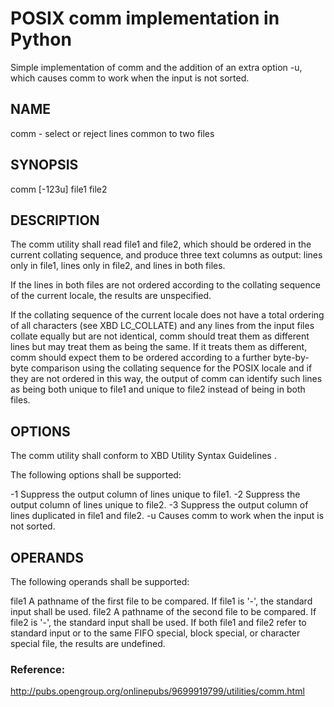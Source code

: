 # POSIX comm implementation in Python 
Simple implementation of comm and the addition of an extra option -u, which causes comm to work when the input is not sorted.

## NAME
comm - select or reject lines common to two files

## SYNOPSIS
comm [-123u] file1 file2

## DESCRIPTION

The comm utility shall read file1 and file2, which should be ordered in the current collating sequence, and produce three text columns as output: lines only in file1, lines only in file2, and lines in both files.

If the lines in both files are not ordered according to the collating sequence of the current locale, the results are unspecified.

If the collating sequence of the current locale does not have a total ordering of all characters (see XBD LC_COLLATE) and any lines from the input files collate equally but are not identical, comm should treat them as different lines but may treat them as being the same. If it treats them as different, comm should expect them to be ordered according to a further byte-by-byte comparison using the collating sequence for the POSIX locale and if they are not ordered in this way, the output of comm can identify such lines as being both unique to file1 and unique to file2 instead of being in both files.

## OPTIONS

The comm utility shall conform to XBD Utility Syntax Guidelines .

The following options shall be supported:

-1
Suppress the output column of lines unique to file1.
-2
Suppress the output column of lines unique to file2.
-3
Suppress the output column of lines duplicated in file1 and file2.
-u
Causes comm to work when the input is not sorted.

## OPERANDS

The following operands shall be supported:

file1
A pathname of the first file to be compared. If file1 is '-', the standard input shall be used.
file2
A pathname of the second file to be compared. If file2 is '-', the standard input shall be used.
If both file1 and file2 refer to standard input or to the same FIFO special, block special, or character special file, the results are undefined.

### Reference:
http://pubs.opengroup.org/onlinepubs/9699919799/utilities/comm.html
